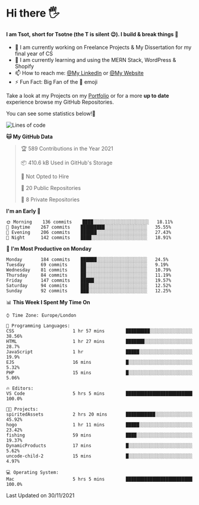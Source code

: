 # Hi there :raised_hand_with_fingers_splayed:
#### I am Tsot, short for Tsotne (the T is silent :wink:). I build & break things :space_invader:
- :telescope: I am currently working on Freelance Projects & My Dissertation for my final year of CS
- :seedling: I am currently learning and using the MERN Stack, WordPress & Shopify
- :mailbox: How to reach me: [@My LinkedIn](https://www.linkedin.com/in/tsotne-gvadzabia/) or [@My Website](https://tsotnegvadzabia.me/contact)
- :zap: Fun Fact: Big Fan of the :space_invader: emoji

Take a look at my Projects on my [Portfolio](https://tsotne.co.uk/) or for a more **up to date** experience browse my GitHub Repositories.

You can see some statistics below!:space_invader:
<!--START_SECTION:waka-->
![Lines of code](https://img.shields.io/badge/From%20Hello%20World%20I%27ve%20Written-3.5%20million%20lines%20of%20code-blue)

**🐱 My GitHub Data** 

> 🏆 589 Contributions in the Year 2021
 > 
> 📦 410.6 kB Used in GitHub's Storage 
 > 
> 🚫 Not Opted to Hire
 > 
> 📜 20 Public Repositories 
 > 
> 🔑 8 Private Repositories  
 > 
**I'm an Early 🐤** 

```text
🌞 Morning    136 commits    ████░░░░░░░░░░░░░░░░░░░░░   18.11% 
🌆 Daytime    267 commits    █████████░░░░░░░░░░░░░░░░   35.55% 
🌃 Evening    206 commits    ██████░░░░░░░░░░░░░░░░░░░   27.43% 
🌙 Night      142 commits    ████░░░░░░░░░░░░░░░░░░░░░   18.91%

```
📅 **I'm Most Productive on Monday** 

```text
Monday       184 commits    ██████░░░░░░░░░░░░░░░░░░░   24.5% 
Tuesday      69 commits     ██░░░░░░░░░░░░░░░░░░░░░░░   9.19% 
Wednesday    81 commits     ██░░░░░░░░░░░░░░░░░░░░░░░   10.79% 
Thursday     84 commits     ██░░░░░░░░░░░░░░░░░░░░░░░   11.19% 
Friday       147 commits    █████░░░░░░░░░░░░░░░░░░░░   19.57% 
Saturday     94 commits     ███░░░░░░░░░░░░░░░░░░░░░░   12.52% 
Sunday       92 commits     ███░░░░░░░░░░░░░░░░░░░░░░   12.25%

```


📊 **This Week I Spent My Time On** 

```text
⌚︎ Time Zone: Europe/London

💬 Programming Languages: 
CSS                      1 hr 57 mins        █████████░░░░░░░░░░░░░░░░   38.56% 
HTML                     1 hr 27 mins        ███████░░░░░░░░░░░░░░░░░░   28.7% 
JavaScript               1 hr                █████░░░░░░░░░░░░░░░░░░░░   19.9% 
EJS                      16 mins             █░░░░░░░░░░░░░░░░░░░░░░░░   5.32% 
PHP                      15 mins             █░░░░░░░░░░░░░░░░░░░░░░░░   5.06%

🔥 Editors: 
VS Code                  5 hrs 5 mins        █████████████████████████   100.0%

🐱‍💻 Projects: 
spiritedAssets           2 hrs 20 mins       ███████████░░░░░░░░░░░░░░   45.92% 
hogo                     1 hr 11 mins        █████░░░░░░░░░░░░░░░░░░░░   23.42% 
fishing                  59 mins             ████░░░░░░░░░░░░░░░░░░░░░   19.37% 
DynamicProducts          17 mins             █░░░░░░░░░░░░░░░░░░░░░░░░   5.62% 
uncode-child-2           15 mins             █░░░░░░░░░░░░░░░░░░░░░░░░   4.97%

💻 Operating System: 
Mac                      5 hrs 5 mins        █████████████████████████   100.0%

```


 Last Updated on 30/11/2021
<!--END_SECTION:waka-->
